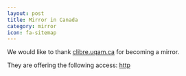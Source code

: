 ```yaml
---
layout: post
title: Mirror in Canada
category: mirror
icon: fa-sitemap
---
```


We would like to thank [clibre.uqam.ca](http://clibre.uqam.ca/) for becoming a mirror.

They are offering the following access: [http](http://mirror.clibre.uqam.ca/blackarch/)